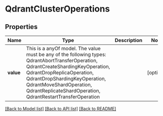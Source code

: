 # QdrantClusterOperations



## Properties
Name | Type | Description | Notes
------------ | ------------- | ------------- | -------------
**value** | This is a anyOf model. The value must be any of the following types: QdrantAbortTransferOperation, QdrantCreateShardingKeyOperation, QdrantDropReplicaOperation, QdrantDropShardingKeyOperation, QdrantMoveShardOperation, QdrantReplicateShardOperation, QdrantRestartTransferOperation |  | [optional] 





[[Back to Model list]](../README.md#models) [[Back to API list]](../README.md#api-endpoints) [[Back to README]](../README.md)


